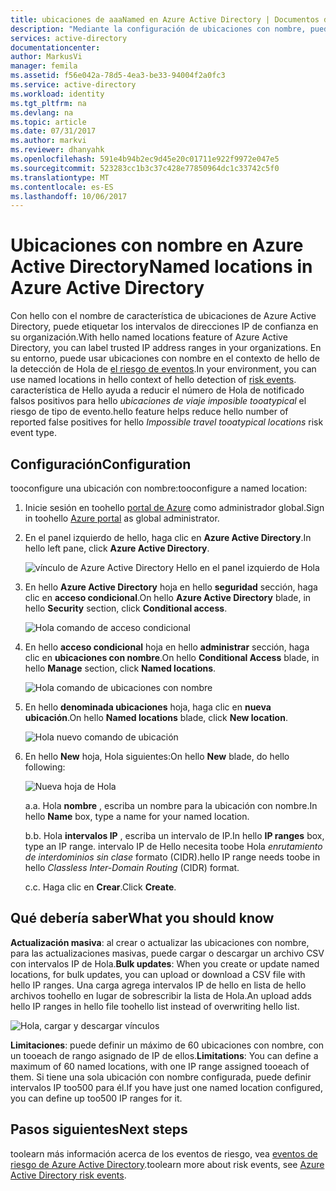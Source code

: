 ```yaml
---
title: ubicaciones de aaaNamed en Azure Active Directory | Documentos de Microsoft
description: "Mediante la configuración de ubicaciones con nombre, puede evitar tener IP direcciones que pertenecen a su organización generan falsos positivos para ubicaciones de hello viaje imposible tooatypical el riesgo de tipo de evento."
services: active-directory
documentationcenter: 
author: MarkusVi
manager: femila
ms.assetid: f56e042a-78d5-4ea3-be33-94004f2a0fc3
ms.service: active-directory
ms.workload: identity
ms.tgt_pltfrm: na
ms.devlang: na
ms.topic: article
ms.date: 07/31/2017
ms.author: markvi
ms.reviewer: dhanyahk
ms.openlocfilehash: 591e4b94b2ec9d45e20c01711e922f9972e047e5
ms.sourcegitcommit: 523283cc1b3c37c428e77850964dc1c33742c5f0
ms.translationtype: MT
ms.contentlocale: es-ES
ms.lasthandoff: 10/06/2017
---
```

# <a name="named-locations-in-azure-active-directory"></a><span data-ttu-id="61f36-103">Ubicaciones con nombre en Azure Active Directory</span><span class="sxs-lookup"><span data-stu-id="61f36-103">Named locations in Azure Active Directory</span></span>

<span data-ttu-id="61f36-104">Con hello con el nombre de característica de ubicaciones de Azure Active Directory, puede etiquetar los intervalos de direcciones IP de confianza en su organización.</span><span class="sxs-lookup"><span data-stu-id="61f36-104">With hello named locations feature of Azure Active Directory, you can label trusted IP address ranges in your organizations.</span></span> <span data-ttu-id="61f36-105">En su entorno, puede usar ubicaciones con nombre en el contexto de hello de la detección de Hola de [el riesgo de eventos](active-directory-reporting-risk-events.md).</span><span class="sxs-lookup"><span data-stu-id="61f36-105">In your environment, you can use named locations in hello context of hello detection of [risk events](active-directory-reporting-risk-events.md).</span></span> <span data-ttu-id="61f36-106">característica de Hello ayuda a reducir el número de Hola de notificado falsos positivos para hello *ubicaciones de viaje imposible tooatypical* el riesgo de tipo de evento.</span><span class="sxs-lookup"><span data-stu-id="61f36-106">hello feature helps reduce hello number of reported false positives for hello *Impossible travel tooatypical locations* risk event type.</span></span> 

## <a name="configuration"></a><span data-ttu-id="61f36-107">Configuración</span><span class="sxs-lookup"><span data-stu-id="61f36-107">Configuration</span></span>

<span data-ttu-id="61f36-108">tooconfigure una ubicación con nombre:</span><span class="sxs-lookup"><span data-stu-id="61f36-108">tooconfigure a named location:</span></span>

1. <span data-ttu-id="61f36-109">Inicie sesión en toohello [portal de Azure](https://portal.azure.com) como administrador global.</span><span class="sxs-lookup"><span data-stu-id="61f36-109">Sign in toohello [Azure portal](https://portal.azure.com) as global administrator.</span></span>

2. <span data-ttu-id="61f36-110">En el panel izquierdo de hello, haga clic en **Azure Active Directory**.</span><span class="sxs-lookup"><span data-stu-id="61f36-110">In hello left pane, click **Azure Active Directory**.</span></span>

    ![vínculo de Azure Active Directory Hello en el panel izquierdo de Hola](./media/active-directory-named-locations/01.png)

3. <span data-ttu-id="61f36-112">En hello **Azure Active Directory** hoja en hello **seguridad** sección, haga clic en **acceso condicional**.</span><span class="sxs-lookup"><span data-stu-id="61f36-112">On hello **Azure Active Directory** blade, in hello **Security** section, click **Conditional access**.</span></span>

    ![Hola comando de acceso condicional](./media/active-directory-named-locations/05.png)


4. <span data-ttu-id="61f36-114">En hello **acceso condicional** hoja en hello **administrar** sección, haga clic en **ubicaciones con nombre**.</span><span class="sxs-lookup"><span data-stu-id="61f36-114">On hello **Conditional Access** blade, in hello **Manage** section, click **Named locations**.</span></span>

    ![Hola comando de ubicaciones con nombre](./media/active-directory-named-locations/06.png)


5. <span data-ttu-id="61f36-116">En hello **denominada ubicaciones** hoja, haga clic en **nueva ubicación**.</span><span class="sxs-lookup"><span data-stu-id="61f36-116">On hello **Named locations** blade, click **New location**.</span></span>

    ![Hola nuevo comando de ubicación](./media/active-directory-named-locations/07.png)


6. <span data-ttu-id="61f36-118">En hello **New** hoja, Hola siguientes:</span><span class="sxs-lookup"><span data-stu-id="61f36-118">On hello **New** blade, do hello following:</span></span>

    ![Nueva hoja de Hola](./media/active-directory-named-locations/08.png)

    <span data-ttu-id="61f36-120">a.</span><span class="sxs-lookup"><span data-stu-id="61f36-120">a.</span></span> <span data-ttu-id="61f36-121">Hola **nombre** , escriba un nombre para la ubicación con nombre.</span><span class="sxs-lookup"><span data-stu-id="61f36-121">In hello **Name** box, type a name for your named location.</span></span>

    <span data-ttu-id="61f36-122">b.</span><span class="sxs-lookup"><span data-stu-id="61f36-122">b.</span></span> <span data-ttu-id="61f36-123">Hola **intervalos IP** , escriba un intervalo de IP.</span><span class="sxs-lookup"><span data-stu-id="61f36-123">In hello **IP ranges** box, type an IP range.</span></span> <span data-ttu-id="61f36-124">intervalo IP de Hello necesita toobe Hola *enrutamiento de interdominios sin clase* formato (CIDR).</span><span class="sxs-lookup"><span data-stu-id="61f36-124">hello IP range needs toobe in hello *Classless Inter-Domain Routing* (CIDR) format.</span></span>  

    <span data-ttu-id="61f36-125">c.</span><span class="sxs-lookup"><span data-stu-id="61f36-125">c.</span></span> <span data-ttu-id="61f36-126">Haga clic en **Crear**.</span><span class="sxs-lookup"><span data-stu-id="61f36-126">Click **Create**.</span></span>



## <a name="what-you-should-know"></a><span data-ttu-id="61f36-127">Qué debería saber</span><span class="sxs-lookup"><span data-stu-id="61f36-127">What you should know</span></span>

<span data-ttu-id="61f36-128">**Actualización masiva**: al crear o actualizar las ubicaciones con nombre, para las actualizaciones masivas, puede cargar o descargar un archivo CSV con intervalos IP de Hola.</span><span class="sxs-lookup"><span data-stu-id="61f36-128">**Bulk updates**: When you create or update named locations, for bulk updates, you can upload or download a CSV file with hello IP ranges.</span></span> <span data-ttu-id="61f36-129">Una carga agrega intervalos IP de hello en lista de hello archivos toohello en lugar de sobrescribir la lista de Hola.</span><span class="sxs-lookup"><span data-stu-id="61f36-129">An upload adds hello IP ranges in hello file toohello list instead of overwriting hello list.</span></span>

![Hola, cargar y descargar vínculos](./media/active-directory-named-locations/09.png)


<span data-ttu-id="61f36-131">**Limitaciones**: puede definir un máximo de 60 ubicaciones con nombre, con un tooeach de rango asignado de IP de ellos.</span><span class="sxs-lookup"><span data-stu-id="61f36-131">**Limitations**: You can define a maximum of 60 named locations, with one IP range assigned tooeach of them.</span></span> <span data-ttu-id="61f36-132">Si tiene una sola ubicación con nombre configurada, puede definir intervalos IP too500 para él.</span><span class="sxs-lookup"><span data-stu-id="61f36-132">If you have just one named location configured, you can define up too500 IP ranges for it.</span></span>


## <a name="next-steps"></a><span data-ttu-id="61f36-133">Pasos siguientes</span><span class="sxs-lookup"><span data-stu-id="61f36-133">Next steps</span></span>

<span data-ttu-id="61f36-134">toolearn más información acerca de los eventos de riesgo, vea [eventos de riesgo de Azure Active Directory](active-directory-reporting-risk-events.md).</span><span class="sxs-lookup"><span data-stu-id="61f36-134">toolearn more about risk events, see [Azure Active Directory risk events](active-directory-reporting-risk-events.md).</span></span>

